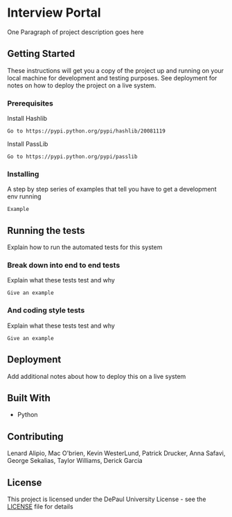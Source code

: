 

# Interview Portal

One Paragraph of project description goes here

## Getting Started

These instructions will get you a copy of the project up and running on your local machine for development and testing purposes. See deployment for notes on how to deploy the project on a live system.

### Prerequisites

Install Hashlib

```
Go to https://pypi.python.org/pypi/hashlib/20081119
```

Install PassLib 

```
Go to https://pypi.python.org/pypi/passlib
```


### Installing

A step by step series of examples that tell you have to get a development env running



```
Example
```




## Running the tests

Explain how to run the automated tests for this system

### Break down into end to end tests

Explain what these tests test and why

```
Give an example
```

### And coding style tests

Explain what these tests test and why

```
Give an example
```

## Deployment

Add additional notes about how to deploy this on a live system

## Built With

* Python


## Contributing

Lenard Alipio, Mac O'brien, Kevin WesterLund, Patrick Drucker, Anna Safavi, George Sekalias, Taylor Williams, Derick Garcia 

## License

This project is licensed under the DePaul University License - see the [LICENSE](CCAW-license-1.0.txt) file for details

